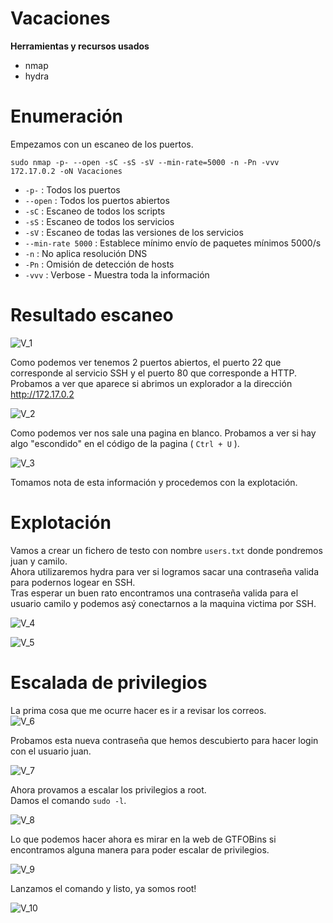 # Vacaciones
**Herramientas y recursos usados**
- nmap
- hydra

# Enumeración

Empezamos con un escaneo de los puertos.

`sudo nmap -p- --open -sC -sS -sV --min-rate=5000 -n -Pn -vvv 172.17.0.2 -oN Vacaciones`

- `-p-` : Todos los puertos
- `--open` : Todos los puertos abiertos
- `-sC` : Escaneo de todos los scripts
- `-sS` : Escaneo de todos los servicios
- `-sV` : Escaneo de todas las versiones de los servicios
- `--min-rate 5000` : Establece mínimo envío de paquetes mínimos 5000/s
- `-n` : No aplica resolución DNS
- `-Pn` : Omisión de detección de hosts
- `-vvv` : Verbose - Muestra toda la información

# Resultado escaneo
![V_1](https://github.com/giustiand/DockerLabs-Writeups/blob/main/MuyF%C3%A1cil/.images/Vacaciones/V_1.jpg)  

Como podemos ver tenemos 2 puertos abiertos, el puerto 22 que corresponde al servicio SSH y el puerto 80 que corresponde a HTTP.  
Probamos a ver que aparece si abrimos un explorador a la dirección http://172.17.0.2  

![V_2](https://github.com/giustiand/DockerLabs-Writeups/blob/main/MuyF%C3%A1cil/.images/Vacaciones/V_2.jpg) 

Como podemos ver nos sale una pagina en blanco.
Probamos a ver si hay algo "escondido" en el código de la pagina ( `Ctrl + U` ).  

![V_3](https://github.com/giustiand/DockerLabs-Writeups/blob/main/MuyF%C3%A1cil/.images/Vacaciones/V_3.jpg)    


Tomamos nota de esta información y procedemos con la explotación.

# Explotación
Vamos a crear un fichero de testo con nombre `users.txt` donde pondremos juan y camilo.  
Ahora utilizaremos hydra para ver si logramos sacar una contraseña valida para podernos logear en SSH.  
Tras esperar un buen rato encontramos una contraseña valida para el usuario camilo y podemos asý conectarnos a la maquina victima por SSH.  

![V_4](https://github.com/giustiand/DockerLabs-Writeups/blob/main/MuyF%C3%A1cil/.images/Vacaciones/V_4.jpg)  

![V_5](https://github.com/giustiand/DockerLabs-Writeups/blob/main/MuyF%C3%A1cil/.images/Vacaciones/V_5.jpg)  

# Escalada de privilegios
La prima cosa que me ocurre hacer es ir a revisar los correos.  
![V_6](https://github.com/giustiand/DockerLabs-Writeups/blob/main/MuyF%C3%A1cil/.images/Vacaciones/V_6.jpg)  

Probamos esta nueva contraseña que hemos descubierto para hacer login con el usuario juan.  

![V_7](https://github.com/giustiand/DockerLabs-Writeups/blob/main/MuyF%C3%A1cil/.images/Vacaciones/V_7.jpg)  

Ahora provamos a escalar los privilegios a root.  
Damos el comando `sudo -l`.  

![V_8](https://github.com/giustiand/DockerLabs-Writeups/blob/main/MuyF%C3%A1cil/.images/Vacaciones/V_8.jpg)   

Lo que podemos hacer ahora es mirar en la web de GTFOBins si encontramos alguna manera para poder escalar de privilegios.  

![V_9](https://github.com/giustiand/DockerLabs-Writeups/blob/main/MuyF%C3%A1cil/.images/Vacaciones/V_9.jpg)   

Lanzamos el comando y listo, ya somos root!  

![V_10](https://github.com/giustiand/DockerLabs-Writeups/blob/main/MuyF%C3%A1cil/.images/Vacaciones/V_10.jpg) 


